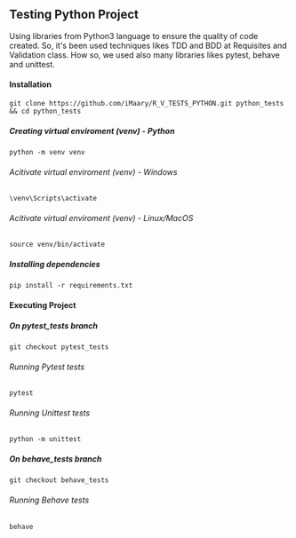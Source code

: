 ## Testing Python Project

Using libraries from Python3 language to ensure the quality of code created. 
So, it's been used techniques likes TDD and BDD at Requisites and Validation 
class. How so, we used also many libraries likes pytest, behave and unittest.

#### Installation

```
git clone https://github.com/iMaary/R_V_TESTS_PYTHON.git python_tests && cd python_tests
```
##### Creating virtual enviroment (venv) - Python
```
python -m venv venv
```
###### Acitivate virtual enviroment (venv) - Windows
```
\venv\Scripts\activate
```
###### Acitivate virtual enviroment (venv) - Linux/MacOS
```
source venv/bin/activate
```

##### Installing dependencies
```
pip install -r requirements.txt
```

#### Executing Project

##### On pytest_tests branch
```
git checkout pytest_tests
```
###### Running Pytest tests
```
pytest
```
###### Running Unittest tests
```
python -m unittest
```

##### On behave_tests branch
```
git checkout behave_tests
```
###### Running Behave tests
```
behave
```

